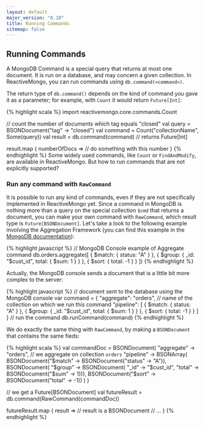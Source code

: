 ```yaml
---
layout: default
major_version: "0.10"
title: Running Commands
sitemap: false
---
```


## Running Commands

A MongoDB Command is a special query that returns at most one document. It is run on a database, and may concern a given collection. In ReactiveMongo, you can run commands using `db.command(<command>)`.

The return type of `db.command()` depends on the kind of command you gave it as a parameter; for example, with `Count` it would return `Future[Int]`:

{% highlight scala %}
import reactivemongo.core.commands.Count

// count the number of documents which tag equals "closed"
val query = BSONDocument("tag" -> "closed")
val command = Count("collectionName", Some(query))
val result = db.command(command) // returns Future[Int]

result.map { numberOfDocs =>
  // do something with this number
}
{% endhighlight %}
Some widely used commands, like `Count` or `FindAndModify`, are available in ReactiveMongo. But how to run commands that are not explicitly supported?

### Run any command with `RawCommand`

It is possible to run any kind of commands, even if they are not specifically implemented in ReactiveMongo yet. Since a command in MongoDB is nothing more than a query on the special collection `$cmd` that returns a document, you can make your own command with `RawCommand`, which result type is `Future[BSONDocument]`. Let's take a look to the following example involving the Aggregation Framework (you can find this example in the [MongoDB documentation](http://docs.mongodb.org/manual/core/aggregation-pipeline/#aggregation-pipeline-behavior)):

{% highlight javascript %}
// MongoDB Console example of Aggregate command
db.orders.aggregate([
  { $match: { status: "A" } },
  { $group: { _id: "$cust_id", total: { $sum: 1 } } },
  { $sort: { total: -1 } }
])
{% endhighlight %}

Actually, the MongoDB console sends a document that is a little bit more complex to the server:

{% highlight javascript %}
// document sent to the database using the MongoDB console
var command =
  {
    "aggregate": "orders", // name of the collection on which we run this command
    "pipeline": [
      { $match: { status: "A" } },
      { $group: { _id: "$cust_id", total: { $sum: 1 } } },
      { $sort: { total: -1 } }
    ]
  }
// run the command
db.runCommand(command)
{% endhighlight %}

We do exactly the same thing with `RawCommand`, by making a `BSONDocument` that contains the same fieds:

{% highlight scala %}
val commandDoc =
  BSONDocument(
    "aggregate" -> "orders", // we aggregate on collection `orders`
    "pipeline" -> BSONArray(
      BSONDocument("$match" -> BSONDocument("status" -> "A")),
      BSONDocument(
        "$group" -> BSONDocument(
          "_id" -> "$cust_id",
          "total" -> BSONDocument("$sum" -> 1))),
      BSONDocument("$sort" -> BSONDocument("total" -> -1))
    )
  )

// we get a Future[BSONDocument]
val futureResult = db.command(RawCommand(commandDoc))

futureResult.map { result => // result is a BSONDocument
  // ...
}
{% endhighlight %}

